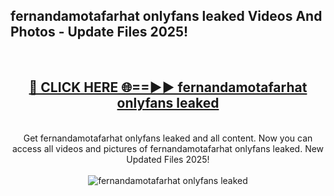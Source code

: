 <h2>fernandamotafarhat onlyfans leaked Videos And Photos - Update Files 2025!</h2>
<br>
<div align="center">
<h2><a href="https://top-ai-tools.click/QrbHav" rel="nofollow">🔴 CLICK HERE 🌐==►► fernandamotafarhat onlyfans leaked</a></h2>
<br>
Get fernandamotafarhat onlyfans leaked and all content. Now you can access all videos and pictures of fernandamotafarhat onlyfans leaked. New Updated Files 2025!
<br>
<br>
<a href="https://top-ai-tools.click/QrbHav" rel="nofollow" data-target="animated-image.originalLink"><img src="https://i.ibb.co.com/WyWwxjT/player-gif2.gif" alt="fernandamotafarhat onlyfans leaked" style="max-width: 100%; display: inline-block;" data-target="animated-image.originalImage"></a>
</div>
<br>